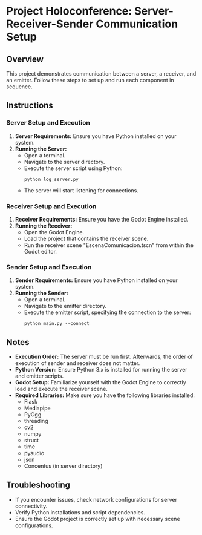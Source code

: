 # Project Holoconference: Server-Receiver-Sender Communication Setup

## Overview
This project demonstrates communication between a server, a receiver, and an emitter. Follow these steps to set up and run each component in sequence.

## Instructions

### Server Setup and Execution
1. **Server Requirements:** Ensure you have Python installed on your system.
2. **Running the Server:**
   - Open a terminal.
   - Navigate to the server directory.
   - Execute the server script using Python:
     ```
     python log_server.py
     ```
   - The server will start listening for connections.

### Receiver Setup and Execution
1. **Receiver Requirements:** Ensure you have the Godot Engine installed.
2. **Running the Receiver:**
   - Open the Godot Engine.
   - Load the project that contains the receiver scene.
   - Run the receiver scene "EscenaComunicacion.tscn" from within the Godot editor.
  
### Sender Setup and Execution
1. **Sender Requirements:** Ensure you have Python installed on your system.
2. **Running the Sender:**
   - Open a terminal.
   - Navigate to the emitter directory.
   - Execute the emitter script, specifying the connection to the server:
     ```
     python main.py --connect
     ```

## Notes
- **Execution Order:** The server must be run first. Afterwards, the order of execution of sender and receiver does not matter.
- **Python Version:** Ensure Python 3.x is installed for running the server and emitter scripts.
- **Godot Setup:** Familiarize yourself with the Godot Engine to correctly load and execute the receiver scene.
- **Required Libraries:** Make sure you have the following libraries installed:
  - Flask
  - Mediapipe
  - PyOgg
  - threading
  - cv2
  - numpy
  - struct
  - time
  - pyaudio
  - json
  - Concentus (in server directory)

## Troubleshooting
- If you encounter issues, check network configurations for server connectivity.
- Verify Python installations and script dependencies.
- Ensure the Godot project is correctly set up with necessary scene configurations.


